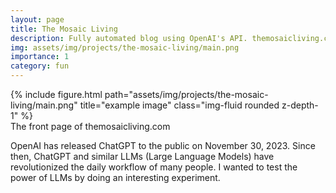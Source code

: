 ```yaml
---
layout: page
title: The Mosaic Living
description: Fully automated blog using OpenAI's API. themosaicliving.com
img: assets/img/projects/the-mosaic-living/main.png
importance: 1
category: fun
---
```


<div class="row">
    <div class="col-sm mt-3 mt-md-0">
        {% include figure.html path="assets/img/projects/the-mosaic-living/main.png" title="example image" class="img-fluid rounded z-depth-1" %}
    </div>
</div>
<div class="caption">
    The front page of themosaicliving.com
</div>

OpenAI has released ChatGPT to the public on November 30, 2023. Since then, ChatGPT and similar LLMs (Large Language Models) have revolutionized the daily workflow of many people. I wanted to test the power of LLMs by doing an interesting experiment.